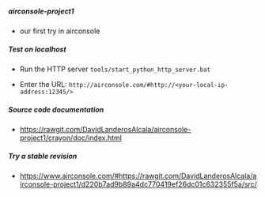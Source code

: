 ##### airconsole-project1
 + our first try in airconsole


##### Test on localhost
- Run the HTTP server
``tools/start_python_http_server.bat ``

- Enter the URL:
`` http://airconsole.com/#http://<your-local-ip-address:12345/> ``

##### Source code documentation
- https://rawgit.com/DavidLanderosAlcala/airconsole-project1/crayon/doc/index.html

##### Try a stable revision
- https://www.airconsole.com/#https://rawgit.com/DavidLanderosAlcala/airconsole-project1/d220b7ad9b89a4dc770419ef26dc01c632355f5a/src/
